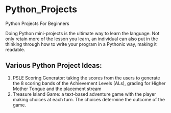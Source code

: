 # Python_Projects
Python Projects For Beginners

Doing Python mini-projects is the ultimate way to learn the language. Not only retain more of the lesson you learn, an individual can also put in the thinking through how to write your program in a Pythonic way, making it readable.
<br>

## Various Python Project Ideas:
1. PSLE Scoring Generator: taking the scores from the users to generate the 8 scoring bands of the Achievement Levels (ALs), grading for Higher Mother Tongue and the placement stream
2. Treasure Island Game: a text-based adventure game with the player making choices at each turn. The choices determine the outcome of the game. 
